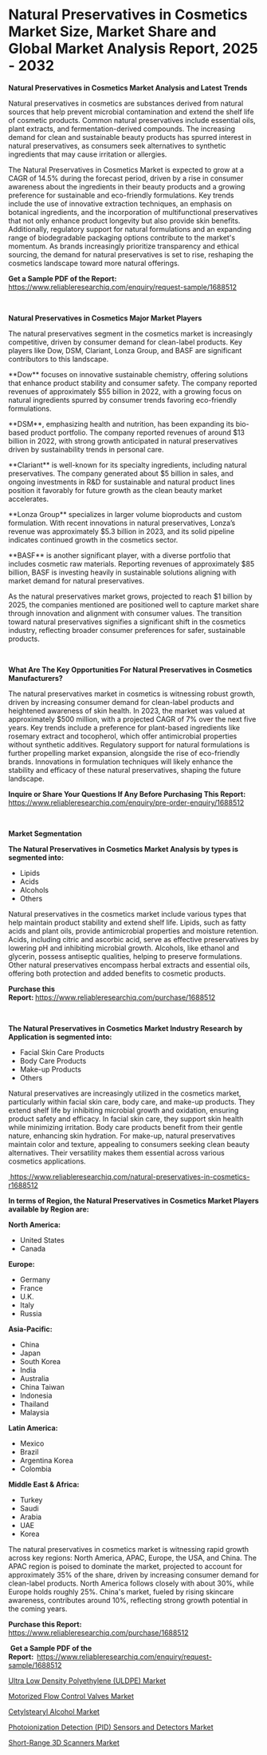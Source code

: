 <p><h1>Natural Preservatives in Cosmetics Market Size, Market Share and Global Market Analysis Report, 2025 - 2032</h1></p><p><strong>Natural Preservatives in Cosmetics Market Analysis and Latest Trends</strong></p>
<p><p>Natural preservatives in cosmetics are substances derived from natural sources that help prevent microbial contamination and extend the shelf life of cosmetic products. Common natural preservatives include essential oils, plant extracts, and fermentation-derived compounds. The increasing demand for clean and sustainable beauty products has spurred interest in natural preservatives, as consumers seek alternatives to synthetic ingredients that may cause irritation or allergies.</p><p>The Natural Preservatives in Cosmetics Market is expected to grow at a CAGR of 14.5% during the forecast period, driven by a rise in consumer awareness about the ingredients in their beauty products and a growing preference for sustainable and eco-friendly formulations. Key trends include the use of innovative extraction techniques, an emphasis on botanical ingredients, and the incorporation of multifunctional preservatives that not only enhance product longevity but also provide skin benefits. Additionally, regulatory support for natural formulations and an expanding range of biodegradable packaging options contribute to the market's momentum. As brands increasingly prioritize transparency and ethical sourcing, the demand for natural preservatives is set to rise, reshaping the cosmetics landscape toward more natural offerings.</p></p>
<p><strong>Get a Sample PDF of the Report:&nbsp;</strong> <a href="https://www.reliableresearchiq.com/enquiry/request-sample/1688512?utm_campaign=1141&utm_medium=2&utm_source=Github&utm_content=ia&utm_term=06012025&utm_id=natural-preservatives-in-cosmetics">https://www.reliableresearchiq.com/enquiry/request-sample/1688512</a></p>
<p>&nbsp;</p>
<p><strong>Natural Preservatives in Cosmetics Major Market Players</strong></p>
<p><p>The natural preservatives segment in the cosmetics market is increasingly competitive, driven by consumer demand for clean-label products. Key players like Dow, DSM, Clariant, Lonza Group, and BASF are significant contributors to this landscape.</p><p>**Dow** focuses on innovative sustainable chemistry, offering solutions that enhance product stability and consumer safety. The company reported revenues of approximately $55 billion in 2022, with a growing focus on natural ingredients spurred by consumer trends favoring eco-friendly formulations.</p><p>**DSM**, emphasizing health and nutrition, has been expanding its bio-based product portfolio. The company reported revenues of around $13 billion in 2022, with strong growth anticipated in natural preservatives driven by sustainability trends in personal care.</p><p>**Clariant** is well-known for its specialty ingredients, including natural preservatives. The company generated about $5 billion in sales, and ongoing investments in R&D for sustainable and natural product lines position it favorably for future growth as the clean beauty market accelerates.</p><p>**Lonza Group** specializes in larger volume bioproducts and custom formulation. With recent innovations in natural preservatives, Lonza’s revenue was approximately $5.3 billion in 2023, and its solid pipeline indicates continued growth in the cosmetics sector.</p><p>**BASF** is another significant player, with a diverse portfolio that includes cosmetic raw materials. Reporting revenues of approximately $85 billion, BASF is investing heavily in sustainable solutions aligning with market demand for natural preservatives.</p><p>As the natural preservatives market grows, projected to reach $1 billion by 2025, the companies mentioned are positioned well to capture market share through innovation and alignment with consumer values. The transition toward natural preservatives signifies a significant shift in the cosmetics industry, reflecting broader consumer preferences for safer, sustainable products.</p></p>
<p>&nbsp;</p>
<p><strong>What Are The Key Opportunities For Natural Preservatives in Cosmetics Manufacturers?</strong></p>
<p><p>The natural preservatives market in cosmetics is witnessing robust growth, driven by increasing consumer demand for clean-label products and heightened awareness of skin health. In 2023, the market was valued at approximately $500 million, with a projected CAGR of 7% over the next five years. Key trends include a preference for plant-based ingredients like rosemary extract and tocopherol, which offer antimicrobial properties without synthetic additives. Regulatory support for natural formulations is further propelling market expansion, alongside the rise of eco-friendly brands. Innovations in formulation techniques will likely enhance the stability and efficacy of these natural preservatives, shaping the future landscape.</p></p>
<p><strong>Inquire or Share Your Questions If Any Before Purchasing This Report:</strong> <a href="https://www.reliableresearchiq.com/enquiry/pre-order-enquiry/1688512?utm_campaign=1141&utm_medium=2&utm_source=Github&utm_content=ia&utm_term=06012025&utm_id=natural-preservatives-in-cosmetics">https://www.reliableresearchiq.com/enquiry/pre-order-enquiry/1688512</a></p>
<p>&nbsp;</p>
<p><strong>Market Segmentation</strong></p>
<p><strong>The Natural Preservatives in Cosmetics Market Analysis by types is segmented into:</strong></p>
<p><ul><li>Lipids</li><li>Acids</li><li>Alcohols</li><li>Others</li></ul></p>
<p><p>Natural preservatives in the cosmetics market include various types that help maintain product stability and extend shelf life. Lipids, such as fatty acids and plant oils, provide antimicrobial properties and moisture retention. Acids, including citric and ascorbic acid, serve as effective preservatives by lowering pH and inhibiting microbial growth. Alcohols, like ethanol and glycerin, possess antiseptic qualities, helping to preserve formulations. Other natural preservatives encompass herbal extracts and essential oils, offering both protection and added benefits to cosmetic products.</p></p>
<p><strong>Purchase this Report:&nbsp;</strong><a href="https://www.reliableresearchiq.com/purchase/1688512?utm_campaign=1141&utm_medium=2&utm_source=Github&utm_content=ia&utm_term=06012025&utm_id=natural-preservatives-in-cosmetics">https://www.reliableresearchiq.com/purchase/1688512</a></p>
<p>&nbsp;</p>
<p><strong>The Natural Preservatives in Cosmetics Market Industry Research by Application is segmented into:</strong></p>
<p><ul><li>Facial Skin Care Products</li><li>Body Care Products</li><li>Make-up Products</li><li>Others</li></ul></p>
<p><p>Natural preservatives are increasingly utilized in the cosmetics market, particularly within facial skin care, body care, and make-up products. They extend shelf life by inhibiting microbial growth and oxidation, ensuring product safety and efficacy. In facial skin care, they support skin health while minimizing irritation. Body care products benefit from their gentle nature, enhancing skin hydration. For make-up, natural preservatives maintain color and texture, appealing to consumers seeking clean beauty alternatives. Their versatility makes them essential across various cosmetics applications.</p></p>
<p><a href="https://www.reliableresearchiq.com/natural-preservatives-in-cosmetics-r1688512?utm_campaign=1141&utm_medium=2&utm_source=Github&utm_content=ia&utm_term=06012025&utm_id=natural-preservatives-in-cosmetics">&nbsp;https://www.reliableresearchiq.com/natural-preservatives-in-cosmetics-r1688512</a></p>
<p><strong>In terms of Region, the Natural Preservatives in Cosmetics Market Players available by Region are:</strong></p>
<p>
    <p> <strong> North America: </strong>
        <ul>
            <li>United States</li>
            <li>Canada</li>
        </ul>
        </p> 
    <p> <strong> Europe: </strong>
        <ul>
            <li>Germany</li>
            <li>France</li>
            <li>U.K.</li>
            <li>Italy</li>
            <li>Russia</li>
        </ul>
        </p> 
    <p> <strong> Asia-Pacific: </strong>
        <ul>
            <li>China</li>
            <li>Japan</li>
            <li>South Korea</li>
            <li>India</li>
            <li>Australia</li>
            <li>China Taiwan</li>
            <li>Indonesia</li>
            <li>Thailand</li>
            <li>Malaysia</li>
        </ul>
        </p> 
    <p> <strong> Latin America: </strong>
        <ul>
            <li>Mexico</li>
            <li>Brazil</li>
            <li>Argentina Korea</li>
            <li>Colombia</li>
        </ul>
        </p> 
    <p> <strong> Middle East & Africa: </strong>
        <ul>
            <li>Turkey</li>
            <li>Saudi</li>
            <li>Arabia</li>
            <li>UAE</li>
            <li>Korea</li>
        </ul>
    </p>
    </p>
<p><p>The natural preservatives in cosmetics market is witnessing rapid growth across key regions: North America, APAC, Europe, the USA, and China. The APAC region is poised to dominate the market, projected to account for approximately 35% of the share, driven by increasing consumer demand for clean-label products. North America follows closely with about 30%, while Europe holds roughly 25%. China's market, fueled by rising skincare awareness, contributes around 10%, reflecting strong growth potential in the coming years.</p></p>
<p><strong>Purchase this Report: </strong><a href="https://www.reliableresearchiq.com/purchase/1688512?utm_campaign=1141&utm_medium=2&utm_source=Github&utm_content=ia&utm_term=06012025&utm_id=natural-preservatives-in-cosmetics">https://www.reliableresearchiq.com/purchase/1688512</a></p>
<p>&nbsp;<strong>Get a Sample PDF of the Report:&nbsp;&nbsp;</strong><a href="https://www.reliableresearchiq.com/enquiry/request-sample/1688512?utm_campaign=1141&utm_medium=2&utm_source=Github&utm_content=ia&utm_term=06012025&utm_id=natural-preservatives-in-cosmetics">https://www.reliableresearchiq.com/enquiry/request-sample/1688512</a></p>
<p><strong></strong></p>
<p><p><a href="https://github.com/donnettaletizia/Market-Research-Report-List-1/blob/main/ultra-low-density-polyethylene-uldpe-market.md?utm_campaign=1141&utm_medium=2&utm_source=Github&utm_content=ia&utm_term=06012025&utm_id=natural-preservatives-in-cosmetics">Ultra Low Density Polyethylene (ULDPE) Market</a></p><p><a href="https://www.linkedin.com/pulse/motorized-flow-control-valves-market-analysis-post-pandemic-reset-fzzle?utm_campaign=1141&utm_medium=2&utm_source=Github&utm_content=ia&utm_term=06012025&utm_id=natural-preservatives-in-cosmetics">Motorized Flow Control Valves Market</a></p><p><a href="https://github.com/alberthagorsuch/Market-Research-Report-List-1/blob/main/cetylstearyl-alcohol-market.md?utm_campaign=1141&utm_medium=2&utm_source=Github&utm_content=ia&utm_term=06012025&utm_id=natural-preservatives-in-cosmetics">Cetylstearyl Alcohol Market</a></p><p><a href="https://www.linkedin.com/pulse/exploring-photoionization-detection-pid-sensors-detectors-market-cpnqe?utm_campaign=1141&utm_medium=2&utm_source=Github&utm_content=ia&utm_term=06012025&utm_id=natural-preservatives-in-cosmetics">Photoionization Detection (PID) Sensors and Detectors Market</a></p><p><a href="https://www.linkedin.com/pulse/future-short-range-3d-scanners-market-key-growth-drivers-forecasted-ovg3c?utm_campaign=1141&utm_medium=2&utm_source=Github&utm_content=ia&utm_term=06012025&utm_id=natural-preservatives-in-cosmetics">Short-Range 3D Scanners Market</a></p></p>